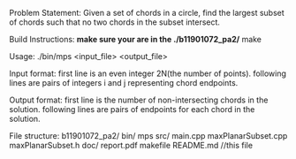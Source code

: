 Problem Statement:
  Given a set of chords in a circle, find the largest subset of chords such that no two chords in the subset intersect.

Build Instructions:
**make sure your are in the ./b11901072_pa2/**
  make

Usage:
  ./bin/mps <input_file> <output_file>

Input format:
  first line is an even integer 2N(the number of points).
  following lines are pairs of integers i and j representing chord endpoints.

Output format:
  first line is the number of non-intersecting chords in the solution.
  following lines are pairs of endpoints for each chord in the solution.
  
File structure:
  b11901072_pa2/
    bin/
      mps
    src/
      main.cpp
      maxPlanarSubset.cpp
      maxPlanarSubset.h
    doc/
      report.pdf
    makefile
    README.md  //this file